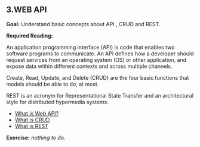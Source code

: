 ## 3.WEB API

**Goal:** Understand basic concepts about API , CRUD and REST.

**Required Reading:**

An application programming interface (API) is code that enables two software programs to communicate. An API defines how a developer should request services from an operating system (OS) or other application, and expose data within different contexts and across multiple channels.  

Create, Read, Update, and Delete (CRUD) are the four basic functions that models should be able to do, at most.  

REST is an acronym for Representational State Transfer and an architectural style for distributed hypermedia systems.  

 - [What is Web API?](https://www.tutorialsteacher.com/webapi/what-is-web-api)  
 - [What is CRUD](https://www.codecademy.com/article/what-is-crud)  
 - [What is REST](https://www.codecademy.com/article/what-is-rest)  


**Exercise:** *nothing to do*.
